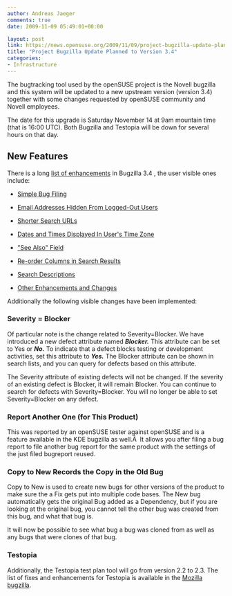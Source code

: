 ```yaml
---
author: Andreas Jaeger
comments: true
date: 2009-11-09 05:49:01+00:00

layout: post
link: https://news.opensuse.org/2009/11/09/project-bugzilla-update-planned-to-version-3-4/
title: "Project Bugzilla Update Planned to Version 3.4"
categories:
- Infrastructure
---
```

The bugtracking tool used by the openSUSE project is the Novell bugzilla and this system will be updated to a new upstream version (version 3.4) together with some changes requested by openSUSE community and Novell employees.

The date for this upgrade is Saturday November 14 at 9am mountain time (that is 16:00 UTC). Both Bugzilla and Testopia will be down for several hours on that day.

<!-- more -->


## New Features


There is a long [list of enhancements](http://www.bugzilla.org/releases/3.4/release-notes.html#v34_feat) in Bugzilla 3.4 , the user visible ones include:



	
  * [Simple Bug Filing](http://www.bugzilla.org/releases/3.4/release-notes.html#v34_feat_enter)

	
  * [Email Addresses Hidden From Logged-Out      Users](http://www.bugzilla.org/releases/3.4/release-notes.html#v34_feat_spam)

	
  * [Shorter Search URLs](http://www.bugzilla.org/releases/3.4/release-notes.html#v34_feat_urls)

	
  * [Dates and Times Displayed In User's Time     Zone](http://www.bugzilla.org/releases/3.4/release-notes.html#v34_feat_tz)

	
  * ["See Also" Field](http://www.bugzilla.org/releases/3.4/release-notes.html#v34_feat_see)

	
  * [Re-order Columns in Search Results](http://www.bugzilla.org/releases/3.4/release-notes.html#v34_feat_cols)

	
  * [Search Descriptions](http://www.bugzilla.org/releases/3.4/release-notes.html#v34_feat_desc)

	
  * [Other Enhancements and Changes](http://www.bugzilla.org/releases/3.4/release-notes.html#v34_feat_other)


Additionally the following visible changes have been implemented:


### Severity = Blocker


Of particular note is the change related to Severity=Blocker. We have introduced a new defect attribute named ***Blocker.*** This attribute can be set to Yes or ***No.*** To indicate that a defect blocks testing or development activities, set this attribute to ***Yes.*** The Blocker attribute can be shown in search lists, and you can query for defects based on this attribute.

The Severity attribute of existing defects will not be changed. If the severity of an existing defect is Blocker, it will remain Blocker. You can continue to search for defects with Severity=Blocker. You will no longer be able to set Severity=Blocker on any defect.


### Report Another One (for This Product)


This was reported by an openSUSE tester against openSUSE and is a feature available in the KDE bugzilla as well.Â  It allows you after filing a bug report to file another bug report for the same product with the settings of the just filed bugreport reused.


### Copy to New Records the Copy in the Old Bug


Copy to New is used to create new bugs for other versions of the product to make sure the a Fix gets put into multiple code bases. The New bug automatically gets the original Bug added as a Dependency, but if you are looking at the original bug, you cannot tell the other bug was created from this bug, and what that bug is.


It will now be possible to see what bug a bug was cloned from as well as any bugs that were clones of that bug.





### Testopia


Additionally, the Testopia test plan tool will go from version 2.2 to 2.3. The list of fixes and enhancements for Testopia is available in the [Mozilla bugzilla](https://bugzilla.mozilla.org/buglist.cgi?query_format=advanced&short_desc_type=allwordssubstr&short_desc=&product=Testopia&long_desc_type=allwordssubstr&long_desc=&bug_file_loc_type=allwordssubstr&bug_file_loc=&status_whiteboard_type=allwordssubstr&status_whiteboard=&keywords_type=allwords&keywords=&bug_status=RESOLVED&resolution=FIXED&emailassigned_to1=1&emailtype1=substring&email1=&emailassigned_to2=1&emailreporter2=1&emailqa_contact2=1&emailtype2=substring&email2=&bugidtype=include&bug_id=&votes=&chfieldfrom=2009-02-02&chfieldto=Now&chfieldvalue=&cmdtype=doit&order=Reuse+same+sort+as+last+time&field0-0-0=noop&type0-0-0=noop&value0-0-0=).		
